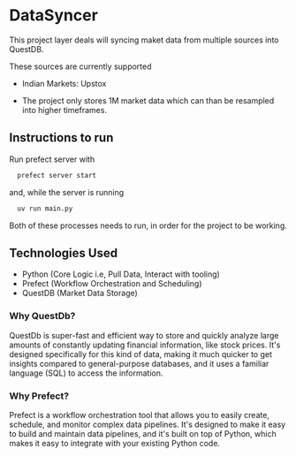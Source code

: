 # DataSyncer
This project layer deals will syncing maket data from multiple sources into QuestDB.

These sources are currently supported 
- Indian Markets: Upstox

- The project only stores 1M market data which can than be resampled into higher timeframes. 

## Instructions to run 
Run prefect server with

```sh
  prefect server start
```

and, while the server is running

```sh
  uv run main.py
```

Both of these processes needs to run, in order for the project to be working.  

## Technologies Used
- Python (Core Logic i.e, Pull Data, Interact with tooling)
- Prefect (Workflow Orchestration and Scheduling)
- QuestDB (Market Data Storage)

### Why QuestDb? 
QuestDb is super-fast and efficient way to store and quickly analyze large amounts of constantly updating financial information, like stock prices. 
It's designed specifically for this kind of data, making it much quicker to get insights compared to general-purpose databases, and it uses a familiar language (SQL) to access the information.


### Why Prefect?
Prefect is a workflow orchestration tool that allows you to easily create, schedule, and monitor complex data pipelines. 
It's designed to make it easy to build and maintain data pipelines, and it's built on top of Python, which makes it easy to integrate with your existing Python code.